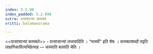 ```yaml
---
index: 5.2.98
index_padded: 5.2.098
sutra: वत्सांसाभ्यां कामबले
vritti: balamanorama

---
```

<<वत्सांसाभ्यां कामबले>> - वत्सासाभ्यां लच्स्यादिति । "मत्वर्थे" इति शेषः । कामबलशब्दौ तद्वति लाक्षणिकावित्यभिप्रेत्याह — कामवति बलवति चेति । 